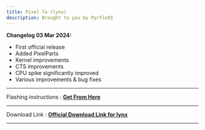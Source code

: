 ```yaml
---
title: Pixel 7a (lynx)
description: Brought to you by Pyrtle93
---
```


<b>Changelog 03 Mar 2024:</b>

- First official release
- Added PixelParts
- Kernel improvements
- CTS improvements
- CPU spike significantly improved
- Various improvements & bug fixes

----
Flashing instructions : [**Get From Here**](lynx_inst.md)

----
Download Link : [**Official Download Link for lynx**](https://sourceforge.net/projects/projectmatrixx/files/Android-14/lynx/)

----
